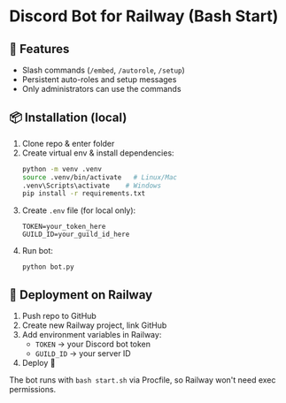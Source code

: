 # Discord Bot for Railway (Bash Start)

## 🚀 Features
- Slash commands (`/embed`, `/autorole`, `/setup`)
- Persistent auto-roles and setup messages
- Only administrators can use the commands

## 📦 Installation (local)
1. Clone repo & enter folder
2. Create virtual env & install dependencies:
   ```bash
   python -m venv .venv
   source .venv/bin/activate   # Linux/Mac
   .venv\Scripts\activate    # Windows
   pip install -r requirements.txt
   ```
3. Create `.env` file (for local only):
   ```env
   TOKEN=your_token_here
   GUILD_ID=your_guild_id_here
   ```
4. Run bot:
   ```bash
   python bot.py
   ```

## 🚀 Deployment on Railway
1. Push repo to GitHub
2. Create new Railway project, link GitHub
3. Add environment variables in Railway:
   - `TOKEN` → your Discord bot token
   - `GUILD_ID` → your server ID
4. Deploy 🚀

The bot runs with `bash start.sh` via Procfile, so Railway won't need exec permissions.
